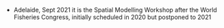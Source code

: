 - Adelaide, Sept 2021 it is the Spatial Modelling Workshop after the World Fisheries Congress, initially scheduled in 2020 but postponed to 2021
